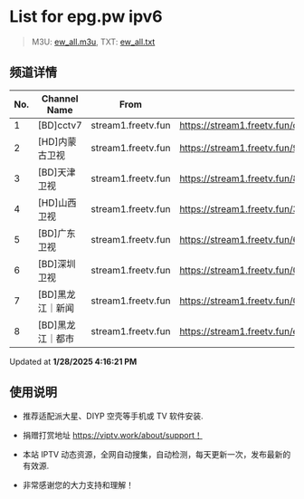 # List for **epg.pw ipv6**

> M3U: [ew_all.m3u](./ew_all.m3u ), TXT: [ew_all.txt](./txt/ew_all.txt )

## 频道详情

| No. | Channel Name | From | Source |
| --- | ------------ | ---- | ------ |
| 1 | [BD]cctv7 | stream1.freetv.fun | <https://stream1.freetv.fun/de65776c9dd5b38f07f3bee4fd7e708d8b2dcac9a659c3ed786a6904314d4e64.m3u8> |
| 2 | [HD]内蒙古卫视 | stream1.freetv.fun | <https://stream1.freetv.fun/97f9104f50fef19f532dccf3478be721b8eb8aead56247c68a672b5bb12bdf4f.m3u8> |
| 3 | [BD]天津卫视 | stream1.freetv.fun | <https://stream1.freetv.fun/8ed682f9b5d5aca70066f0ab6200cf20bfa18d2b07d0f33b121dec48a3c9b7b1.m3u8> |
| 4 | [HD]山西卫视 | stream1.freetv.fun | <https://stream1.freetv.fun/3e2c47e5a93c2ecb81e84ee0b01073d9c75cfe28ceee10ba2b92e4f985587b76.m3u8> |
| 5 | [BD]广东卫视 | stream1.freetv.fun | <https://stream1.freetv.fun/6b8d15c071cd2d8750d97273e8fd8f3aaa9fd0e88c6b062e2f733b53034bc7e4.m3u8> |
| 6 | [BD]深圳卫视 | stream1.freetv.fun | <https://stream1.freetv.fun/0920916cafe07a4eab4f454138d9ceef8e169c980972e28f7ef1ec19cbf5d475.m3u8> |
| 7 | [BD]黑龙江｜新闻 | stream1.freetv.fun | <https://stream1.freetv.fun/080469d52cc5335c46964f7c27523b67504caee880cea18a77f7bdc91d2d98d0.m3u8> |
| 8 | [BD]黑龙江｜都市 | stream1.freetv.fun | <https://stream1.freetv.fun/e8aab8e96ab29ac96cc392943d54a947eb57591f4a0fdaf6267345e76a54f209.m3u8> |

Updated at **1/28/2025 4:16:21 PM**

## 使用说明

- 推荐适配派大星、DIYP 空壳等手机或 TV 软件安装.

- 捐赠打赏地址 <https://viptv.work/about/support！>

- 本站 IPTV 动态资源，全网自动搜集，自动检测，每天更新一次，发布最新的有效源.

- 非常感谢您的大力支持和理解！
